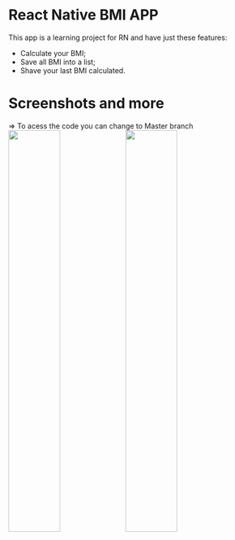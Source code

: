 # React Native BMI APP

This app is a learning project for RN and have just these features:

- Calculate your BMI;
- Save all BMI into a list;
- Shave your last BMI calculated.

# Screenshots and more

=> To acess the code you can change to Master branch
<img src= "https://i.imgur.com/D5OJbeh.jpg" width=45%>
<img src = "https://i.imgur.com/MbL4A8X.jpg" width=45%>
